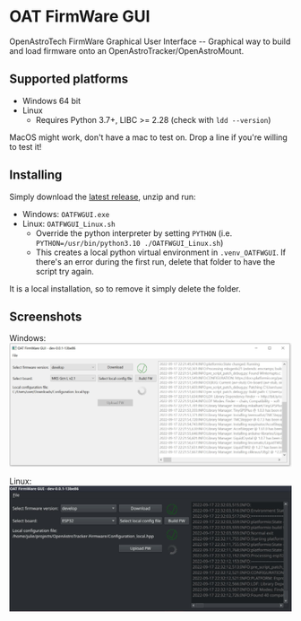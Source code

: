 # OAT FirmWare GUI
OpenAstroTech FirmWare Graphical User Interface -- Graphical way to build and load firmware onto an OpenAstroTracker/OpenAstroMount.

## Supported platforms
- Windows 64 bit
- Linux
  - Requires Python 3.7+, LIBC >= 2.28 (check with `ldd --version`)

MacOS might work, don't have a mac to test on. Drop a line if you're willing to test it!

## Installing
Simply download the [latest release](https://github.com/julianneswinoga/OATFWGUI/releases), unzip and run:
- Windows: `OATFWGUI.exe`
- Linux: `OATFWGUI_Linux.sh`
  - Override the python interpreter by setting `PYTHON` (i.e. `PYTHON=/usr/bin/python3.10 ./OATFWGUI_Linux.sh`)
  - This creates a local python virtual environment in `.venv_OATFWGUI`. If there's an error during the first run, delete that folder to have the script try again.

It is a local installation, so to remove it simply delete the folder.

## Screenshots
Windows:
![](assets/screenshot_Windows.jpg)

Linux:
![](assets/screenshot_Linux.jpg)
